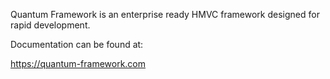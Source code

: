 Quantum Framework is an enterprise ready HMVC framework designed for rapid development.

Documentation can be found at:

https://quantum-framework.com